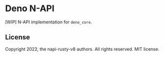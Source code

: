 # Deno N-API

[WIP] N-API implementation for `deno_core`.

## License

Copyright 2022, the napi-rusty-v8 authors. 
All rights reserved. MIT license.
